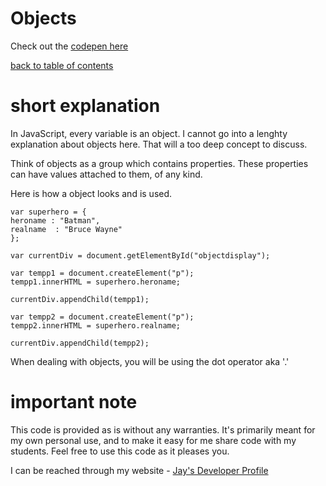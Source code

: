 # Objects

Check out the [codepen here](https://codepen.io/jay-pancodu/pen/QWNwEgO)

[back to table of contents](readme.md)

# short explanation

In JavaScript, every variable is an object. I cannot go into a lenghty explanation about objects here. That will a too deep concept to discuss.

Think of objects as a group which contains properties. These properties can have values attached to them, of any kind. 

Here is how a object looks and is used.

    var superhero = {
    heroname : "Batman",
    realname  : "Bruce Wayne"
    };

    var currentDiv = document.getElementById("objectdisplay");

    var tempp1 = document.createElement("p"); 
    tempp1.innerHTML = superhero.heroname;

    currentDiv.appendChild(tempp1);

    var tempp2 = document.createElement("p"); 
    tempp2.innerHTML = superhero.realname;

    currentDiv.appendChild(tempp2);

When dealing with objects, you will be using the dot operator aka '.'

# important note 

This code is provided as is without any warranties. It's primarily meant for my own personal use, and to make it easy for me share code with my students. Feel free to use this code as it pleases you.

I can be reached through my website - [Jay's Developer Profile](https://jay-study-nildana.github.io/developerprofile)